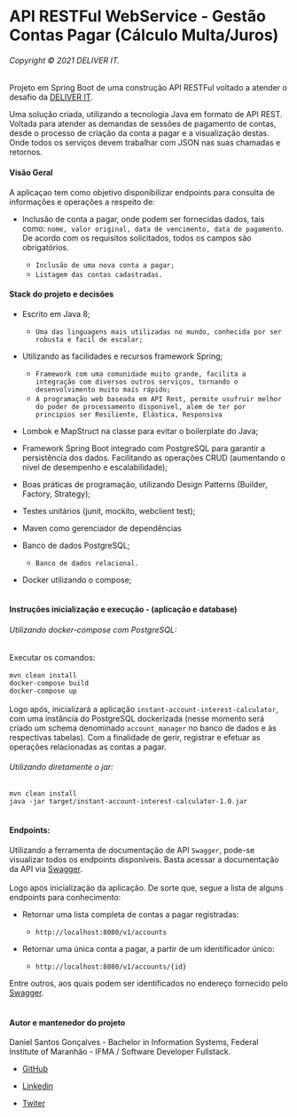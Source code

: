 # API RESTFul WebService - Gestão Contas Pagar (Cálculo Multa/Juros)
###### Copyright © 2021 DELIVER IT.
Projeto em Spring Boot de uma construção API RESTFul voltado a atender o desafio da [DELIVER IT](http://deliverit.com.br/).

Uma solução criada, utilizando a tecnologia Java em formato de API REST. Voltada para atender as demandas de sessões de pagamento de contas, desde o processo de criação da conta a pagar e a visualização destas. Onde todos os serviços devem trabalhar com JSON nas suas chamadas e retornos.

#### Visão Geral

A aplicaçao tem como objetivo disponibilizar endpoints para consulta de informações e operações a respeito de:
- Inclusão de conta a pagar, onde podem ser fornecidas dados, tais como: ```nome, valor original, data de vencimento, data de pagamento```. De acordo com os requisitos solicitados, todos os campos são obrigatórios.

    - ```Inclusão de uma nova conta a pagar;```
    - ```Listagem das contas cadastradas.```

#### Stack do projeto e decisões
- Escrito em Java 8;
    - ```Uma das linguagens mais utilizadas no mundo, conhecida por ser robusta e facil de escalar;```

- Utilizando as facilidades e recursos framework Spring;
    - ```Framework com uma comunidade muito grande, facilita a integração com diversos outros serviços, tornando o desenvolvimento muito mais rápido;```
    - ```A programação web baseada em API Rest, permite usufruir melhor do poder de processamento disponivel, alem de ter por principios ser Resiliente, Elástica, Responsiva```

- Lombok e MapStruct na classe para evitar o boilerplate do Java;
- Framework Spring Boot integrado com PostgreSQL para garantir a persistência dos dados. Facilitando as operações CRUD (aumentando o nivel de desempenho e escalabilidade);
- Boas práticas de programação, utilizando Design Patterns (Builder, Factory, Strategy);
- Testes unitários (junit, mockito, webclient test);
- Maven como gerenciador de dependências

- Banco de dados PostgreSQL;
    - ```Banco de dados relacional.```

- Docker utilizando o compose;<br><br>

#### Instruções inicialização e execução - (aplicação e database)
###### Utilizando docker-compose com PostgreSQL:
Executar os comandos: <br><br>
```mvn clean install```<br>
```docker-compose build```<br>
```docker-compose up```<br><br>
Logo após, inicializará a aplicação ```instant-account-interest-calculator```, com uma instância do PostgreSQL dockerizada (nesse momento será criado um schema denominado ```account_manager``` no banco de dados e às respectivas tabelas).
Com a finalidade de gerir, registrar e efetuar as operações relacionadas as contas a pagar.
<br>
###### Utilizando diretamente o jar:
```mvn clean install```<br>
```java -jar target/instant-account-interest-calculator-1.0.jar```<br><br>

#### Endpoints:

Utilizando a ferramenta de documentação de API ```Swagger```, pode-se visualizar todos os endpoints disponíveis. Basta acessar a documentação da API via [Swagger](http://localhost:8095/swagger-ui.html#/).
<br><br> Logo após inicialização da aplicação. De sorte que, segue a lista de alguns endpoints para conhecimento:

- Retornar uma lista completa de contas a pagar registradas:
    - `http://localhost:8080/v1/accounts`

- Retornar uma única conta a pagar, a partir de um identificador único:
    - `http://localhost:8080/v1/accounts/{id}`

Entre outros, aos quais podem ser identificados no endereço fornecido pelo [Swagger](http://localhost:8095/swagger-ui.html#/).
<br><br>


#### Autor e mantenedor do projeto
Daniel Santos Gonçalves - Bachelor in Information Systems, Federal Institute of Maranhão - IFMA / Software Developer Fullstack.
- [GitHub](https://github.com/NecoDan)

- [Linkedin](https://www.linkedin.com/in/daniel-santos-bb072321)

- [Twiter](https://twitter.com/necodaniel)

